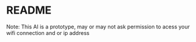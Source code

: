 # README
Note: This AI is a prototype, may or may not ask permission to acess your wifi connection and or ip address

